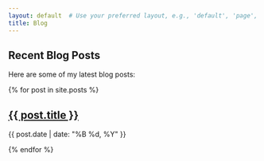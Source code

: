 ```yaml
---
layout: default  # Use your preferred layout, e.g., 'default', 'page', etc.
title: Blog
---
```


## Recent Blog Posts

Here are some of my latest blog posts:

{% for post in site.posts %}
  <h2><a href="{{ post.url }}">{{ post.title }}</a></h2>
  <p>{{ post.date | date: "%B %d, %Y" }}</p>
  <!-- Add other content if needed -->
{% endfor %}
